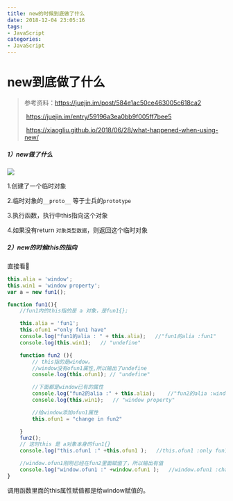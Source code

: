 ```yaml
---
title: new的时候到底做了什么
date: 2018-12-04 23:05:16
tags: 
- JavaScript
categories: 
- JavaScript
---
```


# new到底做了什么

> 参考资料：https://juejin.im/post/584e1ac50ce463005c618ca2
>
> ​                   https://juejin.im/entry/59196a3ea0bb9f005ff7bee5
>
> ​		   https://xiaogliu.github.io/2018/06/28/what-happened-when-using-new/

##### 1）new做了什么

![](http://118.24.241.76/WX20181204-231216@2x.png)

1.创建了一个临时对象

2.临时对象的`__proto__` 等于士兵的`prototype`

3.执行函数，执行中this指向这个对象

4.如果没有return `对象类型数据`，则返回这个临时对象



##### 2）new的时候this的指向

直接看🌰

```javascript
this.alia = 'window';
this.win1 = 'window property';
var a = new fun1();

function fun1(){
    //fun1内的this指的是 a 对象，是fun1{};

    this.alia = 'fun1'; 
    this.ofun1 ="only fun1 have"
    console.log("fun1的alia : " + this.alia);   //"fun1的alia :fun1"
    console.log(this.win1);   // "undefine"

    function fun2 (){
        // this指的是window。
        //window没有ofun1属性,所以输出了undefine
        console.log(this.ofun1); // "undefine"

        //下面都是window已有的属性
        console.log("fun2的alia :" + this.alia);    //"fun2的alia :window"
        console.log(this.win1);   // "window property"

        //给window添加ofun1属性
        this.ofun1 = "change in fun2"

    }
    fun2();
    // 这时this 是 a对象本身的fun1{}
    console.log("this.ofun1 :" +this.ofun1 );   //this.ofun1 :only fun1 have

    //window.ofun1刚刚已经在fun2里面赋值了，所以输出有值
    console.log("window.ofun1 :" +window.ofun1 );   //window.ofun1 :change in fun2
}
```

调用函数里面的this属性赋值都是给window赋值的。